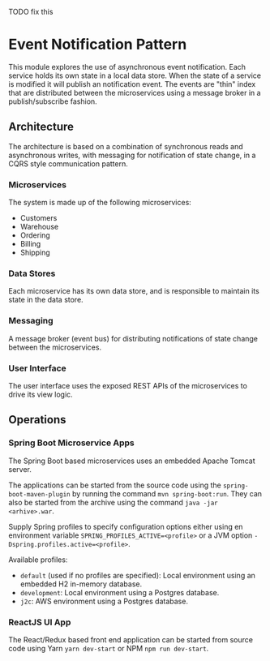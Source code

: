 TODO fix this
# Event Notification Pattern
This module explores the use of asynchronous event notification. Each service holds its own state in a local data store. When the state of a service is modified it will publish an notification event. The events are "thin" index that are distributed between the microservices using a message broker in a publish/subscribe fashion.

## Architecture
The architecture is based on a combination of synchronous reads and asynchronous writes, with messaging for notification of state change, in a CQRS style communication pattern.

### Microservices
The system is made up of the following microservices:

* Customers
* Warehouse
* Ordering
* Billing
* Shipping

### Data Stores
Each microservice has its own data store, and is responsible to maintain its state in the data store.

### Messaging
A message broker (event bus) for distributing notifications of state change between the microservices.

### User Interface
The user interface uses the exposed REST APIs of the microservices to drive its view logic.

## Operations

### Spring Boot Microservice Apps
The Spring Boot based microservices uses an embedded Apache Tomcat server.

The applications can be started from the source code using the `spring-boot-maven-plugin` by running the command `mvn spring-boot:run`.
They can also be started from the archive using the command `java -jar <arhive>.war`.

Supply Spring profiles to specify configuration options either using en environment variable `SPRING_PROFILES_ACTIVE=<profile>` or a JVM option `-Dspring.profiles.active=<profile>`.

Available profiles:
* `default` (used if no profiles are specified): Local environment using an embedded H2 in-memory database.
* `development`: Local environment using a Postgres database.
* `j2c`: AWS environment using a Postgres database.

### ReactJS UI App
The React/Redux based front end application can be started from source code using Yarn `yarn dev-start` or NPM `npm run dev-start`.

